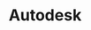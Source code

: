---
facebook: https://facebook.com/autodesk
instagram: https://instagram.com/autodesk
linkedin: https://linkedin.com/company/autodesk
logohandle: autodesk
sort: autodesk
title: Autodesk
twitter: https://x.com/autodesk
website: https://www.autodesk.com/
youtube: https://youtube.com/user/Autodesk
---